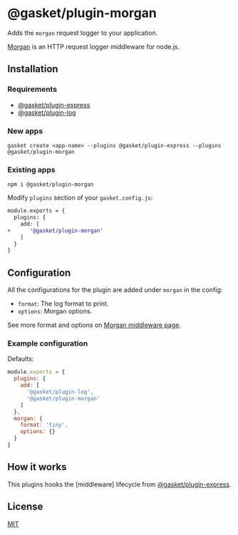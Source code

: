# @gasket/plugin-morgan

Adds the `morgan` request logger to your application.

[Morgan] is an HTTP request logger middleware for node.js.

## Installation

### Requirements

- [@gasket/plugin-express]
- [@gasket/plugin-log]

### New apps

```
gasket create <app-name> --plugins @gasket/plugin-express --plugins @gasket/plugin-morgan
```

### Existing apps

```
npm i @gasket/plugin-morgan
```

Modify `plugins` section of your `gasket.config.js`:

```diff
module.exports = {
  plugins: {
    add: [
+      '@gasket/plugin-morgan'
    ]
  }
}
```

## Configuration

All the configurations for the plugin are added under `morgan` in the config:

- `format`: The log format to print.
- `options`: Morgan options.

See more format and options on [Morgan middleware page][Morgan].

### Example configuration

Defaults:

```js
module.exports = {
  plugins: {
    add: [
      '@gasket/plugin-log',
      '@gasket/plugin-morgan'
    ]
  },
  morgan: {
    format: 'tiny',
    options: {}
  }
}
```

## How it works

This plugins hooks the [middleware] lifecycle from [@gasket/plugin-express].

## License

[MIT](./LICENSE.md)

<!-- LINKS -->

[Morgan]: http://expressjs.com/en/resources/middleware/morgan.html
[@gasket/plugin-express]: /packages/gasket-plugin-express/README.md
[@gasket/plugin-log]: /packages/gasket-plugin-log/README.md
